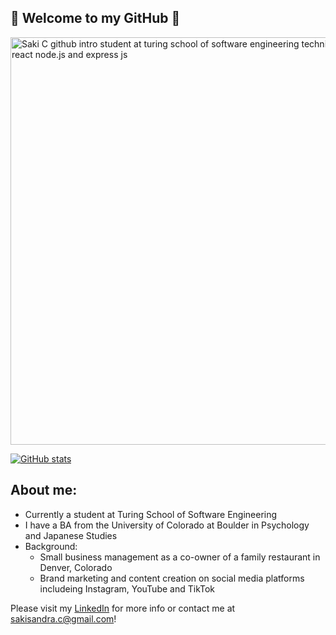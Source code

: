 ## 🌸 Welcome to my GitHub 🌸

<img width="652" alt="Saki C github intro student at turing school of software engineering technical skills javascript react node.js and express js" src="https://github.com/sakisandrac/sakisandrac/assets/118419729/4f103f1e-07e2-4b86-9570-5ed48982278a">


[![GitHub stats](https://github-readme-stats.vercel.app/api?username=sakisandrac)](https://github.com/sakisandrac/github-readme-stats)

## About me:
- Currently a student at Turing School of Software Engineering
- I have a BA from the University of Colorado at Boulder in Psychology and Japanese Studies
- Background:
  - Small business management as a co-owner of a family restaurant in Denver, Colorado
  - Brand marketing and content creation on social media platforms includeing Instagram, YouTube and TikTok

Please visit my <a href="https://www.linkedin.com/in/saki-c-a7306b259/">LinkedIn</a> for more info or contact me at sakisandra.c@gmail.com!
